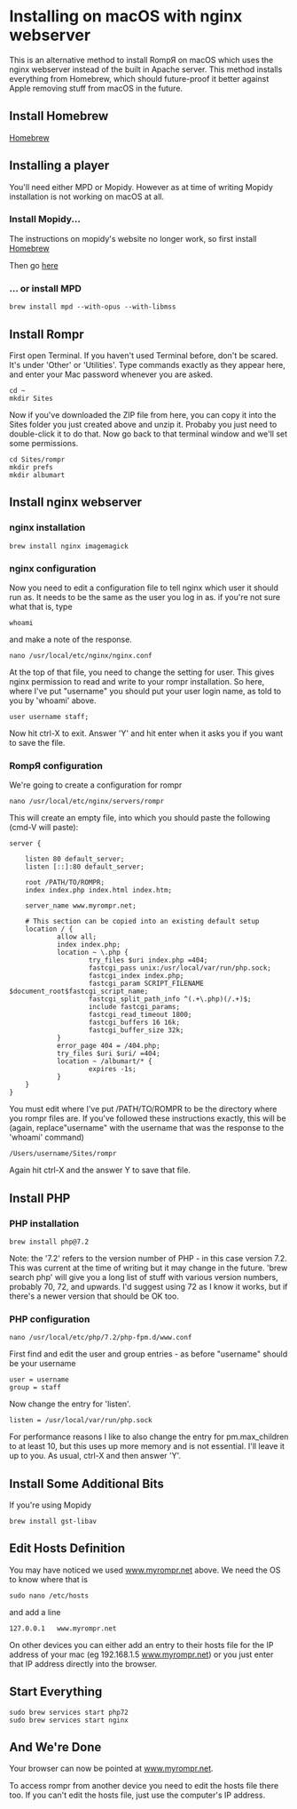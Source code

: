 # Installing on macOS with nginx webserver

This is an alternative method to install RompЯ on macOS which uses the nginx webserver instead of the built in Apache server. This method installs everything from Homebrew, which should future-proof it better against Apple removing stuff from macOS in the future.

## Install Homebrew

[Homebrew](https://brew.sh/)

## Installing a player

You'll need either MPD or Mopidy. However as at time of writing Mopidy installation is not working on macOS at all.

### Install Mopidy...

The instructions on mopidy's website no longer work, so first install [Homebrew](https://brew.sh/)

Then go [here](https://discourse.mopidy.com/t/cant-run-mopidy-on-fresh-brew-install-getting-python-framework-error/2343/2)

### ... or install MPD

    brew install mpd --with-opus --with-libmss

## Install Rompr

First open Terminal. If you haven't used Terminal before, don't be scared. It's under 'Other' or 'Utilities'. Type commands exactly as they appear here, and enter your Mac password whenever you are asked.

    cd ~
    mkdir Sites

Now if you've downloaded the ZIP file from here, you can copy it into the Sites folder you just created above and unzip it. Probaby you just need to double-click it to do that.
Now go back to that terminal window and we'll set some permissions.

    cd Sites/rompr
    mkdir prefs
    mkdir albumart

## Install nginx webserver

### nginx installation

    brew install nginx imagemagick

### nginx configuration

Now you need to edit a configuration file to tell nginx which user it should run as. It needs to be the same as the user you log in as. if you're not sure what that is, type

    whoami

and make a note of the response.

    nano /usr/local/etc/nginx/nginx.conf

At the top of that file, you need to change the setting for user. This gives nginx permission to read and write to your rompr installation. So here, where I've put "username" you should put your user login name, as told to you by 'whoami' above.

    user username staff;

Now hit ctrl-X to exit. Answer 'Y' and hit enter when it asks you if you want to save the file.

### RompЯ configuration

We're going to create a configuration for rompr

    nano /usr/local/etc/nginx/servers/rompr

This will create an empty file, into which you should paste the following (cmd-V will paste):

    server {

        listen 80 default_server;
        listen [::]:80 default_server;

        root /PATH/TO/ROMPR;
        index index.php index.html index.htm;

        server_name www.myrompr.net;

        # This section can be copied into an existing default setup
        location / {
                allow all;
                index index.php;
                location ~ \.php {
                        try_files $uri index.php =404;
                        fastcgi_pass unix:/usr/local/var/run/php.sock;
                        fastcgi_index index.php;
                        fastcgi_param SCRIPT_FILENAME $document_root$fastcgi_script_name;
                        fastcgi_split_path_info ^(.+\.php)(/.+)$;
                        include fastcgi_params;
                        fastcgi_read_timeout 1800;
                        fastcgi_buffers 16 16k;
                        fastcgi_buffer_size 32k;
                }
                error_page 404 = /404.php;
                try_files $uri $uri/ =404;
                location ~ /albumart/* {
                        expires -1s;
                }
        }
    }

You must edit where I've put /PATH/TO/ROMPR to be the directory where you rompr files are. If you've followed these instructions exactly, this will be (again, replace"username" with the username that was the response to the 'whoami' command)

    /Users/username/Sites/rompr

Again hit ctrl-X and the answer Y to save that file.

## Install PHP

### PHP installation

    brew install php@7.2

Note: the '7.2' refers to the version number of PHP - in this case version 7.2. This was current at the time of writing but it may change in the future. 'brew search php' will give you a long list of stuff with various version numbers, probably 70, 72, and upwards. I'd suggest using 72 as I know it works, but if there's a newer version that should be OK too.

### PHP configuration

    nano /usr/local/etc/php/7.2/php-fpm.d/www.conf

First find and edit the user and group entries - as before "username" should be your username

    user = username
    group = staff

Now change the entry for 'listen'.

    listen = /usr/local/var/run/php.sock

For performance reasons I like to also change the entry for pm.max_children to at least 10, but this uses up more memory and is not essential. I'll leave it up to you.
As usual, ctrl-X and then answer 'Y'.

## Install Some Additional Bits

If you're using Mopidy

    brew install gst-libav

## Edit Hosts Definition

You may have noticed we used www.myrompr.net above. We need the OS to know where that is

    sudo nano /etc/hosts

and add a line

    127.0.0.1   www.myrompr.net

On other devices you can either add an entry to their hosts file for the IP address of your mac (eg 192.168.1.5 www.myrompr.net) or you just enter that IP address directly into the browser.

## Start Everything

    sudo brew services start php72
    sudo brew services start nginx

## And We're Done

Your browser can now be pointed at www.myrompr.net.

To access rompr from another device you need to edit the hosts file there too. If you can't edit the hosts file, just use the computer's IP address.
